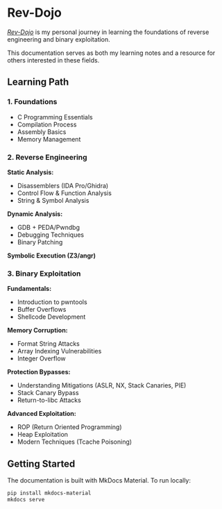# Rev-Dojo

[*Rev-Dojo*](https://dylan-liew.github.io/rev-dojo/) is my personal journey in learning the foundations of reverse engineering and binary exploitation. 

This documentation serves as both my learning notes and a resource for others interested in these fields.

## Learning Path

### 1. Foundations
- C Programming Essentials 
- Compilation Process   
- Assembly Basics     
- Memory Management

### 2. Reverse Engineering
**Static Analysis:**
- Disassemblers (IDA Pro/Ghidra)
- Control Flow & Function Analysis
- String & Symbol Analysis

**Dynamic Analysis:**
- GDB + PEDA/Pwndbg
- Debugging Techniques
- Binary Patching

**Symbolic Execution (Z3/angr)**

### 3. Binary Exploitation
**Fundamentals:**
- Introduction to pwntools
- Buffer Overflows
- Shellcode Development

**Memory Corruption:**
- Format String Attacks
- Array Indexing Vulnerabilities
- Integer Overflow

**Protection Bypasses:**
- Understanding Mitigations (ASLR, NX, Stack Canaries, PIE)
- Stack Canary Bypass
- Return-to-libc Attacks

**Advanced Exploitation:**
- ROP (Return Oriented Programming)
- Heap Exploitation
- Modern Techniques (Tcache Poisoning)

## Getting Started

The documentation is built with MkDocs Material. To run locally:

```bash
pip install mkdocs-material
mkdocs serve
```




